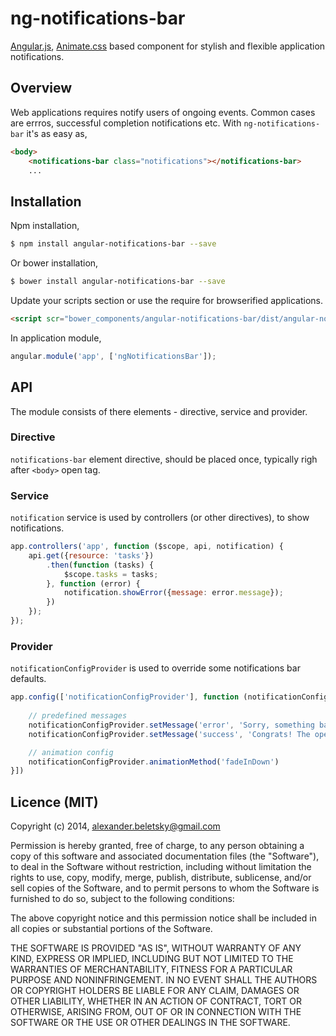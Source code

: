 # ng-notifications-bar

[Angular.js](https://angularjs.org/), [Animate.css](http://daneden.github.io/animate.css) based component for stylish and flexible application notifications.

## Overview

Web applications requires notify users of ongoing events. Common cases are errros, successful completion notifications etc. With `ng-notifications-bar` it's as easy as,

```html
<body>
	<notifications-bar class="notifications"></notifications-bar>
	...
```

## Installation 

Npm installation,

```bash
$ npm install angular-notifications-bar --save
```

Or bower installation,

```bash
$ bower install angular-notifications-bar --save
```

Update your scripts section or use the require for browserified applications.

```html
<script scr="bower_components/angular-notifications-bar/dist/angular-notifications-bar.min.js"></script>
```

In application module,

```js
angular.module('app', ['ngNotificationsBar']);
```

## API

The module consists of there elements - directive, service and provider.

### Directive

`notifications-bar` element directive, should be placed once, typically righ after `<body>` open tag.

### Service

`notification` service is used by controllers (or other directives), to show notifications.

```js
app.controllers('app', function ($scope, api, notification) {
	api.get({resource: 'tasks'})
		.then(function (tasks) {
			$scope.tasks = tasks;
		}, function (error) {
			notification.showError({message: error.message});
		})
	});
});
```

### Provider

`notificationConfigProvider` is used to override some notifications bar defaults.

```js
app.config(['notificationConfigProvider'], function (notificationConfigProvider) {
	
	// predefined messages
	notificationConfigProvider.setMessage('error', 'Sorry, something bad just happend. Please try it again.');
	notificationConfigProvider.setMessage('success', 'Congrats! The operation completed successully.');

	// animation config
	notificationConfigProvider.animationMethod('fadeInDown')
}])
```

## Licence (MIT)

Copyright (c) 2014, alexander.beletsky@gmail.com

Permission is hereby granted, free of charge, to any person obtaining a copy of this software and associated documentation files (the "Software"), to deal in the Software without restriction, including without limitation the rights to use, copy, modify, merge, publish, distribute, sublicense, and/or sell copies of the Software, and to permit persons to whom the Software is furnished to do so, subject to the following conditions:

The above copyright notice and this permission notice shall be included in all copies or substantial portions of the Software.

THE SOFTWARE IS PROVIDED "AS IS", WITHOUT WARRANTY OF ANY KIND, EXPRESS OR IMPLIED, INCLUDING BUT NOT LIMITED TO THE WARRANTIES OF MERCHANTABILITY, FITNESS FOR A PARTICULAR PURPOSE AND NONINFRINGEMENT. IN NO EVENT SHALL THE AUTHORS OR COPYRIGHT HOLDERS BE LIABLE FOR ANY CLAIM, DAMAGES OR OTHER LIABILITY, WHETHER IN AN ACTION OF CONTRACT, TORT OR OTHERWISE, ARISING FROM, OUT OF OR IN CONNECTION WITH THE SOFTWARE OR THE USE OR OTHER DEALINGS IN THE SOFTWARE.
